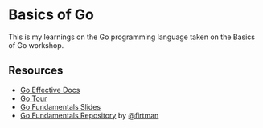 # Basics of Go

This is my learnings on the Go programming language taken on the Basics of Go workshop.

## Resources

- [Go Effective Docs](https://go.dev/doc/effective_go#introduction)
- [Go Tour](https://go.dev/tour/welcome/1)
- [Go Fundamentals Slides](https://github.com/firtman/go-fundamentals/blob/main/slides.pdf)
- [Go Fundamentals Repository](https://github.com/firtman/go-fundamentals/tree/main) by [@firtman](https://github.com/firtman)
